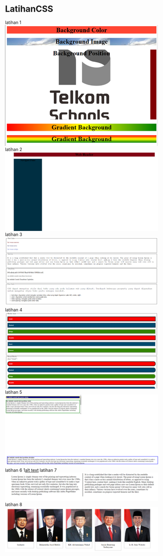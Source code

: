 # LatihanCSS
latihan 1
![alt text](https://github.com/rizkyfajarramadhan/LatihanCSS/blob/master/latihan1.png)
latihan 2
![alt text](https://github.com/rizkyfajarramadhan/LatihanCSS/blob/master/latihan2.png)
latihan 3
![alt text](https://github.com/rizkyfajarramadhan/LatihanCSS/blob/master/latihan3.png)
latihan 4
![alt text](https://github.com/rizkyfajarramadhan/LatihanCSS/blob/master/latihan4.png)
latihan 5
![alt text](https://github.com/rizkyfajarramadhan/LatihanCSS/blob/master/latihan5.png)
latihan 6
1[alt text](https://github.com/rizkyfajarramadhan/LatihanCSS/blob/master/latihan6.png)
latihan 7
![alt text](https://github.com/rizkyfajarramadhan/LatihanCSS/blob/master/latihan7.png)
latihan 8
![alt text](https://github.com/rizkyfajarramadhan/LatihanCSS/blob/master/latihan8.png)

